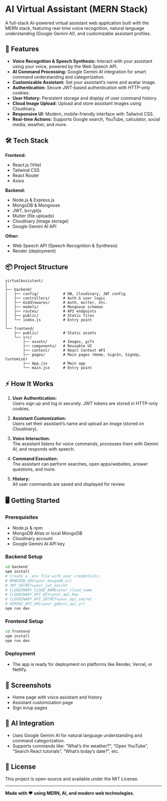 
# AI Virtual Assistant (MERN Stack)

A full-stack AI-powered virtual assistant web application built with the MERN stack, featuring real-time voice recognition, natural language understanding (Google Gemini AI), and customizable assistant profiles.

## 🚀 Features

- **Voice Recognition & Speech Synthesis:** Interact with your assistant using your voice, powered by the Web Speech API.
- **AI Command Processing:** Google Gemini AI integration for smart command understanding and categorization.
- **Customizable Assistant:** Set your assistant’s name and avatar image.
- **Authentication:** Secure JWT-based authentication with HTTP-only cookies.
- **User History:** Persistent storage and display of user command history.
- **Cloud Image Upload:** Upload and store assistant images using Cloudinary.
- **Responsive UI:** Modern, mobile-friendly interface with Tailwind CSS.
- **Real-time Actions:** Supports Google search, YouTube, calculator, social media, weather, and more.

## 🛠️ Tech Stack

**Frontend:**  
- React.js (Vite)
- Tailwind CSS
- React Router
- Axios

**Backend:**  
- Node.js & Express.js
- MongoDB & Mongoose
- JWT, bcryptjs
- Multer (file uploads)
- Cloudinary (image storage)
- Google Gemini AI API

**Other:**  
- Web Speech API (Speech Recognition & Synthesis)
- Render (deployment)

## 📦 Project Structure

```
virtualAssistant/
│
├── backend/
│   ├── config/           # DB, Cloudinary, JWT config
│   ├── controllers/      # Auth & user logic
│   ├── middlewares/      # Auth, multer, etc.
│   ├── models/           # Mongoose schemas
│   ├── routes/           # API endpoints
│   ├── public/           # Static files
│   └── index.js          # Entry point
│
└── frontend/
    ├── public/           # Static assets
    └── src/
        ├── assets/       # Images, gifs
        ├── components/   # Reusable UI
        ├── context/      # React Context API
        ├── pages/        # Main pages (Home, SignIn, SignUp, Customize)
        ├── App.jsx       # Main app
        └── main.jsx      # Entry point
```

## ⚡ How It Works

1. **User Authentication:**  
   Users sign up and log in securely. JWT tokens are stored in HTTP-only cookies.

2. **Assistant Customization:**  
   Users set their assistant’s name and upload an image (stored on Cloudinary).

3. **Voice Interaction:**  
   The assistant listens for voice commands, processes them with Gemini AI, and responds with speech.

4. **Command Execution:**  
   The assistant can perform searches, open apps/websites, answer questions, and more.

5. **History:**  
   All user commands are saved and displayed for review.

## 🖥️ Getting Started

### Prerequisites

- Node.js & npm
- MongoDB Atlas or local MongoDB
- Cloudinary account
- Google Gemini AI API key

### Backend Setup

```bash
cd backend
npm install
# Create a .env file with your credentials:
# MONGODB_URI=your_mongodb_uri
# JWT_SECRET=your_jwt_secret
# CLOUDINARY_CLOUD_NAME=your_cloud_name
# CLOUDINARY_API_KEY=your_api_key
# CLOUDINARY_API_SECRET=your_api_secret
# GEMINI_API_URL=your_gemini_api_url
npm run dev
```

### Frontend Setup

```bash
cd frontend
npm install
npm run dev
```

### Deployment

- The app is ready for deployment on platforms like Render, Vercel, or Netlify.

## 📸 Screenshots

- Home page with voice assistant and history
- Assistant customization page
- Sign in/up pages

## 🤖 AI Integration

- Uses Google Gemini AI for natural language understanding and command categorization.
- Supports commands like: “What’s the weather?”, “Open YouTube”, “Search React tutorials”, “What’s today’s date?”, etc.

## 📝 License

This project is open-source and available under the MIT License.

---

**Made with ❤️ using MERN, AI, and modern web technologies.**
